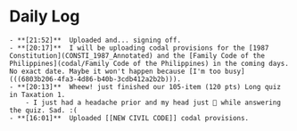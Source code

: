 # Daily Log
	- **[21:52]**  Uploaded and... signing off.
	- **[20:17]**  I will be uploading codal provisions for the [1987 Constitution](CONSTI_1987_Annotated) and the [Family Code of the Philippines](codal/Family Code of the Philippines) in the coming days. No exact date. Maybe it won't happen because [I'm too busy](((6803b206-4fa3-4d86-b40b-3cdb412a2b2b))).
	- **[20:13]**  Wheew! just finished our 105-item (120 pts) Long quiz in Taxation 1.
		- I just had a headache prior and my head just 🤯 while answering the quiz. Sad. :(
	- **[16:01]**  Uploaded [[NEW CIVIL CODE]] codal provisions.